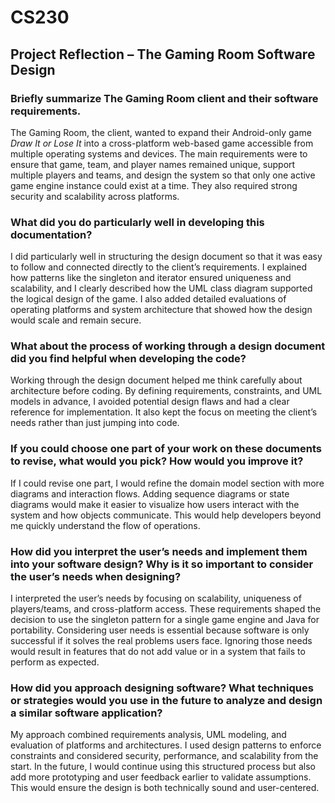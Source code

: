 # CS230
## Project Reflection – The Gaming Room Software Design

### Briefly summarize The Gaming Room client and their software requirements.  
The Gaming Room, the client, wanted to expand their Android-only game *Draw It or Lose It* into a cross-platform web-based game accessible from multiple operating systems and devices. The main requirements were to ensure that game, team, and player names remained unique, support multiple players and teams, and design the system so that only one active game engine instance could exist at a time. They also required strong security and scalability across platforms.

### What did you do particularly well in developing this documentation?  
I did particularly well in structuring the design document so that it was easy to follow and connected directly to the client’s requirements. I explained how patterns like the singleton and iterator ensured uniqueness and scalability, and I clearly described how the UML class diagram supported the logical design of the game. I also added detailed evaluations of operating platforms and system architecture that showed how the design would scale and remain secure.

### What about the process of working through a design document did you find helpful when developing the code?  
Working through the design document helped me think carefully about architecture before coding. By defining requirements, constraints, and UML models in advance, I avoided potential design flaws and had a clear reference for implementation. It also kept the focus on meeting the client’s needs rather than just jumping into code.

### If you could choose one part of your work on these documents to revise, what would you pick? How would you improve it?  
If I could revise one part, I would refine the domain model section with more diagrams and interaction flows. Adding sequence diagrams or state diagrams would make it easier to visualize how users interact with the system and how objects communicate. This would help developers beyond me quickly understand the flow of operations.

### How did you interpret the user’s needs and implement them into your software design? Why is it so important to consider the user’s needs when designing?  
I interpreted the user’s needs by focusing on scalability, uniqueness of players/teams, and cross-platform access. These requirements shaped the decision to use the singleton pattern for a single game engine and Java for portability. Considering user needs is essential because software is only successful if it solves the real problems users face. Ignoring those needs would result in features that do not add value or in a system that fails to perform as expected.

### How did you approach designing software? What techniques or strategies would you use in the future to analyze and design a similar software application?  
My approach combined requirements analysis, UML modeling, and evaluation of platforms and architectures. I used design patterns to enforce constraints and considered security, performance, and scalability from the start. In the future, I would continue using this structured process but also add more prototyping and user feedback earlier to validate assumptions. This would ensure the design is both technically sound and user-centered.
